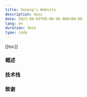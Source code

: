 ```yaml
---
title: Senong's Website
description: desc
date: 2023-09-03T00:00:00.000+00:00
lang: en
duration: 3min
type: code
---
```


[[toc]]

### 概述

### 技术栈

### 致谢

